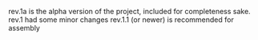 rev.1a is the alpha version of the project, included for completeness sake.
rev.1 had some minor changes
rev.1.1 (or newer) is recommended for assembly